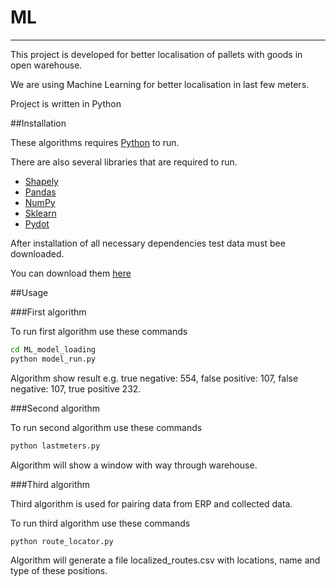 # ML
---
This project is developed for better localisation of pallets with goods in open warehouse.

We are using Machine Learning for better localisation in last few meters.

Project is written in Python


##Installation

These algorithms requires [Python](https://www.python.org/downloads/) to run.

There are also several libraries that are required to run. 

- [Shapely](https://pypi.org/project/Shapely)
- [Pandas](https://pypi.org/project/pandas)
- [NumPy](https://pypi.org/project/numpy)
- [Sklearn](https://pypi.org/project/scikit-learn/)
- [Pydot](https://pypi.org/project/pydot)

After installation of all necessary dependencies test data must bee downloaded. 

You can download them [here](https://drive.google.com/drive/folders/1MD2ihb0ygYwINTISdTO3_V-OSGgu-ljA)


##Usage

###First algorithm

To run first algorithm use these commands  

```sh
cd ML_model_loading
python model_run.py
```

Algorithm show result e.g. true negative: 554, false positive: 107, false negative: 107, true positive 232.

###Second algorithm 

To run second algorithm use these commands

```sh
python lastmeters.py
```

Algorithm will show a window with way through warehouse.

###Third algorithm

Third algorithm is used for pairing data from ERP and collected data.

To run third algorithm use these commands


```sh
python route_locator.py
```

Algorithm will generate a file localized_routes.csv with locations, name and type of these positions.